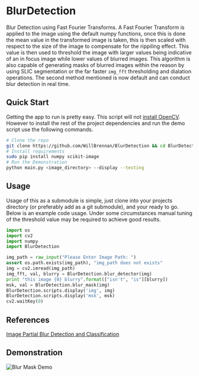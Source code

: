 # BlurDetection
Blur Detection using Fast Fourier Transforms. A Fast Fourier Transform is applied to the image using the default numpy functions, once this
is done the mean value in the transformed image is taken, this is then scaled with respect to the size of the image to compensate for the 
rippiling effect. This value is then used to threshold the image with larger values being indicative of an in focus image while lower values
of blurred images. This algorithm is also capable of generating masks of blurred images within the reason by using SLIC segmentation or the 
far faster `img_fft` thresholding and dialation operations. The second method mentioned is now default and can conduct blur detection in 
real time.




## Quick Start
Getting the app to run is pretty easy. This script will not [install OpenCV](http://docs.opencv.org/doc/tutorials/introduction/linux_install/linux_install.html). However to install the rest of the project dependencies and run the demo script use the following commands.

```bash
# Clone the repo
git clone https://github.com/WillBrennan/BlurDetection && cd BlurDetection
# Install requirements
sudo pip install numpy scikit-image
# Run the Demonstration
python main.py <image_directory> --display --testing
```
## Usage
Usage of this as  a submodule is simple, just clone into your projects directory (or preferably add as a git submodule), and your ready to go. Below is an example code usage. Under some circumstances manual tuning of the
threshold value may be required to achieve good results.

```python
import os
import cv2
import numpy
import BlurDetection

img_path = raw_input("Please Enter Image Path: ")
assert os.path.exists(img_path), "img_path does not exists"
img = cv2.imread(img_path)
img_fft, val, blurry = BlurDetection.blur_detector(img)
print "this image {0} blurry".format(["isn't", "is"][blurry])
msk, val = BlurDetection.blur_mask(img)
BlurDetection.scripts.display('img', img)
BlurDetection.scripts.display('msk', msk)
cv2.waitKey(0)
```

## References
[Image Partial Blur Detection and Classification](http://www.cse.cuhk.edu.hk/leojia/all_final_papers/blur_detect_cvpr08.pdf)

## Demonstration
![Blur Mask Demo](https://raw.githubusercontent.com/WillBrennan/BlurDetection/master/demo.png)
